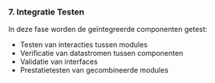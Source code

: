 ### 7. Integratie Testen
In deze fase worden de geïntegreerde componenten getest:
- Testen van interacties tussen modules
- Verificatie van datastromen tussen componenten
- Validatie van interfaces
- Prestatietesten van gecombineerde modules
